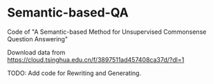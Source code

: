 # Semantic-based-QA
Code of "A Semantic-based Method for Unsupervised Commonsense Question Answering"

Download data from https://cloud.tsinghua.edu.cn/f/3897511ad457408ca37d/?dl=1

TODO: Add code for Rewriting and Generating.

